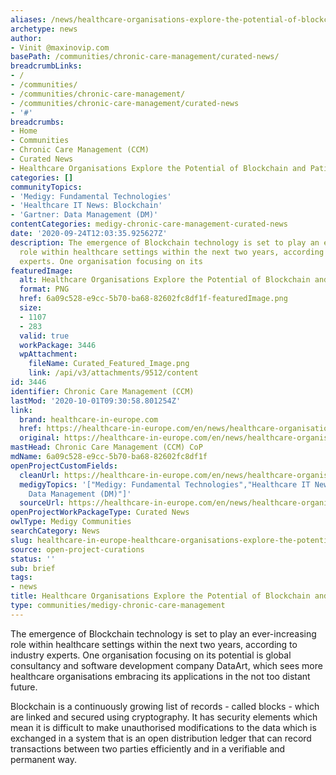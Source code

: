 ```yaml
---
aliases: /news/healthcare-organisations-explore-the-potential-of-blockchain-and-patient-engagement
archetype: news
author:
- Vinit @maxinovip.com
basePath: /communities/chronic-care-management/curated-news/
breadcrumbLinks:
- /
- /communities/
- /communities/chronic-care-management/
- /communities/chronic-care-management/curated-news
- '#'
breadcrumbs:
- Home
- Communities
- Chronic Care Management (CCM)
- Curated News
- Healthcare Organisations Explore the Potential of Blockchain and Patient Engagement
categories: []
communityTopics:
- 'Medigy: Fundamental Technologies'
- 'Healthcare IT News: Blockchain'
- 'Gartner: Data Management (DM)'
contentCategories: medigy-chronic-care-management-curated-news
date: '2020-09-24T12:03:35.925627Z'
description: The emergence of Blockchain technology is set to play an ever-increasing
  role within healthcare settings within the next two years, according to industry
  experts. One organisation focusing on its
featuredImage:
  alt: Healthcare Organisations Explore the Potential of Blockchain and Patient Engagement
  format: PNG
  href: 6a09c528-e9cc-5b70-ba68-82602fc8df1f-featuredImage.png
  size:
  - 1107
  - 283
  valid: true
  workPackage: 3446
  wpAttachment:
    fileName: Curated_Featured_Image.png
    link: /api/v3/attachments/9512/content
id: 3446
identifier: Chronic Care Management (CCM)
lastMod: '2020-10-01T09:30:58.801254Z'
link:
  brand: healthcare-in-europe.com
  href: https://healthcare-in-europe.com/en/news/healthcare-organisations-explore-the-potential-of-blockchain-patient-engagement.html#
  original: https://healthcare-in-europe.com/en/news/healthcare-organisations-explore-the-potential-of-blockchain-patient-engagement.html#
mastHead: Chronic Care Management (CCM) CoP
mdName: 6a09c528-e9cc-5b70-ba68-82602fc8df1f
openProjectCustomFields:
  cleanUrl: https://healthcare-in-europe.com/en/news/healthcare-organisations-explore-the-potential-of-blockchain-patient-engagement.html#
  medigyTopics: '["Medigy: Fundamental Technologies","Healthcare IT News: Blockchain","Gartner:
    Data Management (DM)"]'
  sourceUrl: https://healthcare-in-europe.com/en/news/healthcare-organisations-explore-the-potential-of-blockchain-patient-engagement.html#
openProjectWorkPackageType: Curated News
owlType: Medigy Communities
searchCategory: News
slug: healthcare-in-europe-healthcare-organisations-explore-the-potential-of-blockchain-and-patient-engagement
source: open-project-curations
status: ''
sub: brief
tags:
- news
title: Healthcare Organisations Explore the Potential of Blockchain and Patient Engagement
type: communities/medigy-chronic-care-management
---
```


<p>The&nbsp;emergence of Blockchain technology&nbsp;is set to play an ever-increasing role within healthcare settings within the next two years, according to industry experts. One organisation focusing on its potential is global consultancy and software development company DataArt, which sees more healthcare organisations embracing its applications in the not too distant future.</p><p>Blockchain is a&nbsp;continuously growing list of records&nbsp;- called blocks - which are linked and secured using cryptography. It has security elements which mean it is difficult to make unauthorised modifications to the data which is exchanged in a system that is an open distribution ledger that can record transactions between two parties efficiently and in a verifiable and permanent way.</p>
